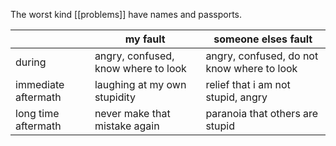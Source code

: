 The worst kind [[problems]] have names and passports.

|  | my fault | someone elses fault |
| ---- | ---- | ---- |
| during | angry, confused, know where to look | angry, confused, do not know where to look |
| immediate aftermath | laughing at my own stupidity | relief that i am not stupid, angry |
| long time aftermath | never make that mistake again | paranoia that others are stupid |
